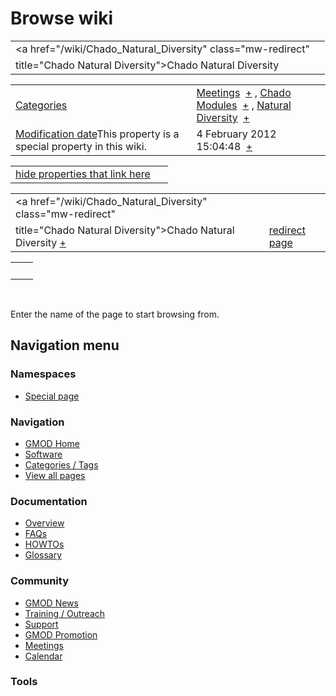 



<span id="top"></span>




# <span dir="auto">Browse wiki</span>






|                                                             |     |
|-------------------------------------------------------------|-----|
| <a href="/wiki/Chado_Natural_Diversity" class="mw-redirect" 
 title="Chado Natural Diversity">Chado Natural Diversity</a>  |     |

|  |  |
|----|----|
| [Categories](/wiki/Special%253ACategories "Special%253ACategories") | <span class="smwb-value">[Meetings](/wiki/Category%253AMeetings "Category%253AMeetings")  <span class="smwsearch">[+](/wiki/Special%253ASearchByProperty/Meetings "Special%253ASearchByProperty/Meetings")</span></span> , <span class="smwb-value">[Chado Modules](/wiki/Category%253AChado_Modules "Category%253AChado Modules")  <span class="smwsearch">[+](/wiki/Special%253ASearchByProperty/Chado-20Modules "Special%253ASearchByProperty/Chado-20Modules")</span></span> , <span class="smwb-value">[Natural Diversity](/wiki/Category%253ANatural_Diversity "Category%253ANatural Diversity")  <span class="smwsearch">[+](/wiki/Special%253ASearchByProperty/Natural-20Diversity "Special%253ASearchByProperty/Natural-20Diversity")</span></span> |
| <span class="smw-highlighter" data-type="1" state="inline" data-title="Property"><span class="smwbuiltin">[Modification date](/wiki/Property:Modification_date "Property:Modification date")</span><span class="smwttcontent">This property is a special property in this wiki.</span></span> | <span class="smwb-value">4 February 2012 15:04:48  <span class="smwsearch">[+](/wiki/Special%253ASearchByProperty/Modification-20date/4-20February-202012-2015:04:48 "Special%253ASearchByProperty/Modification-20date/4-20February-202012-2015:04:48")</span></span> |

<span id="smw_browse_incoming"></span>

|  |  |
|----|----|
| [hide properties that link here](/mediawiki/index.php?title=Special:Browse&offset=0&dir=out&article=Chado+Natural+Diversity)  |  |

|  |  |
|----|----|
| <span class="smwb-ivalue"><a href="/wiki/Chado_Natural_Diversity" class="mw-redirect"
title="Chado Natural Diversity">Chado Natural Diversity</a> <span class="smwbrowse">[+](/wiki/Special%253ABrowse/Chado-20Natural-20Diversity "Special%253ABrowse/Chado-20Natural-20Diversity")</span></span> | [redirect page](/wiki/Special:ListRedirects "Special:ListRedirects") |

|     |     |
|-----|-----|
|     |     |

 

Enter the name of the page to start browsing from.  








## Navigation menu



### Namespaces

- <span id="ca-nstab-special">[Special
  page](/wiki/Special%253ABrowse/Chado_Natural_Diversity "This is a special page, you cannot edit the page itself")</span>






### Navigation



- <span id="n-GMOD-Home">[GMOD Home](/wiki/Main_Page)</span>
- <span id="n-Software">[Software](/wiki/GMOD_Components)</span>
- <span id="n-Categories-.2F-Tags">[Categories /
  Tags](/wiki/Categories)</span>
- <span id="n-View-all-pages">[View all
  pages](/wiki/Special:AllPages)</span>




### Documentation



- <span id="n-Overview">[Overview](/wiki/Overview)</span>
- <span id="n-FAQs">[FAQs](/wiki/Category%253AFAQ)</span>
- <span id="n-HOWTOs">[HOWTOs](/wiki/Category%253AHOWTO)</span>
- <span id="n-Glossary">[Glossary](/wiki/Glossary)</span>




### Community



- <span id="n-GMOD-News">[GMOD News](/wiki/GMOD_News)</span>
- <span id="n-Training-.2F-Outreach">[Training /
  Outreach](/wiki/Training_and_Outreach)</span>
- <span id="n-Support">[Support](/wiki/Support)</span>
- <span id="n-GMOD-Promotion">[GMOD
  Promotion](/wiki/GMOD_Promotion)</span>
- <span id="n-Meetings">[Meetings](/wiki/Meetings)</span>
- <span id="n-Calendar">[Calendar](/wiki/Calendar)</span>




### Tools












<!-- -->




